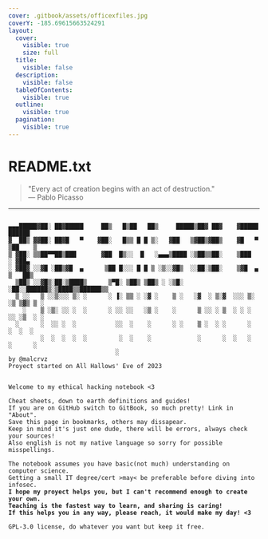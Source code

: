 ```yaml
---
cover: .gitbook/assets/officexfiles.jpg
coverY: -185.69615663524291
layout:
  cover:
    visible: true
    size: full
  title:
    visible: false
  description:
    visible: false
  tableOfContents:
    visible: true
  outline:
    visible: true
  pagination:
    visible: true
---
```


# README.txt

> "Every act of creation begins with an act of destruction."\
> — Pablo Picasso



***

<pre data-title="README.txt" data-line-numbers><code>
▄▄▄█████▓██░ ██▓█████     ██▒   █▒██   ██▒     █████▒██▓ ██▓    ▓█████   ██████ 
▓  ██▒ ▓▓██░ ██▓█   ▀    ▓██░   █▒▒ █ █ ▒░   ▓██   ▒▓██▒▓██▒    ▓█   ▀ ▒██    ▒ 
▒ ▓██░ ▒▒██▀▀██▒███       ▓██  █▒░░  █   ░▄▄▄▒████ ░▒██▒▒██░    ▒███   ░ ▓██▄   
░ ▓██▓ ░░▓█ ░██▒▓█  ▄      ▒██ █░░░ █ █ ▒ ░▒░░▓█▒  ░░██░▒██░    ▒▓█  ▄   ▒   ██▒
  ▒██▒ ░░▓█▒░██░▒████▒      ▒▀█░ ▒██▒ ▒██▒ ░ ░▒█░   ░██░░██████▒░▒████▒▒██████▒▒
  ▒ ░░   ▒ ░░▒░░░ ▒░ ░      ░ ▐░ ▒▒ ░ ░▓ ░    ▒ ░   ░▓  ░ ▒░▓  ░░░ ▒░ ░▒ ▒▓▒ ▒ ░
    ░    ▒ ░▒░ ░░ ░  ░      ░ ░░ ░░   ░▒ ░    ░      ▒ ░░ ░ ▒  ░ ░ ░  ░░ ░▒  ░ ░
  ░      ░  ░░ ░  ░           ░░  ░    ░      ░ ░    ▒ ░  ░ ░      ░   ░  ░  ░  
         ░  ░  ░  ░  ░         ░  ░    ░             ░      ░  ░   ░  ░      ░  
                              ░           
by @malcrvz 
Proyect started on All Hallows' Eve of 2023


Welcome to my ethical hacking notebook &#x3C;3

Cheat sheets, down to earth definitions and guides!
If you are on GitHub switch to GitBook, so much pretty! Link in "About".
Save this page in bookmarks, others may dissapear.
Keep in mind it's just one dude, there will be errors, always check your sources!
Also english is not my native language so sorry for possible misspellings.

The notebook assumes you have basic(not much) understanding on computer science.
Getting a small IT degree/cert >may&#x3C; be preferable before diving into infosec.
<strong>I hope my proyect helps you, but I can't recommend enough to create your own.
</strong><strong>Teaching is the fastest way to learn, and sharing is caring!
</strong><strong>If this helps you in any way, please reach, it would make my day! &#x3C;3
</strong>
GPL-3.0 license, do whatever you want but keep it free.
</code></pre>
